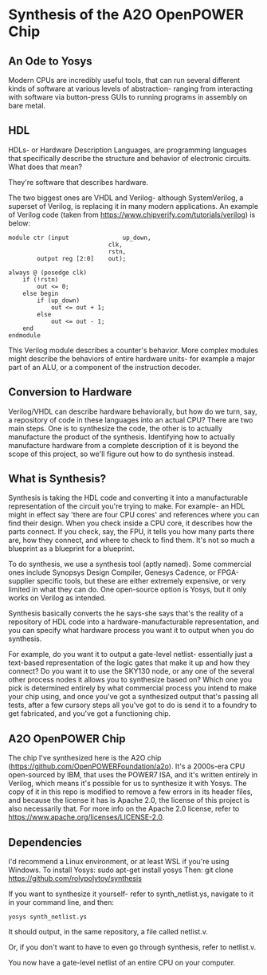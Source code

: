 # Synthesis of the A2O OpenPOWER Chip
## An Ode to Yosys

Modern CPUs are incredibly useful tools, that can run several different kinds of software at various levels of abstraction- ranging from interacting with software via button-press GUIs to running programs in assembly on bare metal. 

## HDL
HDLs- or Hardware Description Languages, are programming languages that specifically describe the structure and behavior of electronic circuits. What does that mean?

They're software that describes hardware.

The two biggest ones are VHDL and Verilog- although SystemVerilog, a superset of Verilog, is replacing it in many modern applications. An example of Verilog code (taken from https://www.chipverify.com/tutorials/verilog) is below:


    module ctr (input  				up_down,
								clk,
								rstn,
            output reg [2:0] 	out);

	always @ (posedge clk)
		if (!rstn)
			out <= 0;
		else begin
			if (up_down)
				out <= out + 1;
			else
				out <= out - 1;
		end
    endmodule

This Verilog module describes a counter's behavior. More complex modules might describe the behaviors of entire hardware units- for example a major part of an ALU, or a component of the instruction decoder. 

## Conversion to Hardware
Verilog/VHDL can describe hardware behaviorally, but how do we turn, say, a repository of code in these languages into an actual CPU?
There are two main steps. One is to synthesize the code, the other is to actually manufacture the product of the synthesis.
Identifying how to actually manufacture hardware from a complete description of it is beyond the scope of this project, so we'll figure out how to do synthesis instead.

## What is Synthesis?
Synthesis is taking the HDL code and converting it into a manufacturable representation of the circuit you're trying to make.
For example- an HDL might in effect say 'there are four CPU cores' and references where you can find their design. When you check inside a CPU core, it describes how the parts connect. If you check, say, the FPU, it tells you how many parts there are, how they connect, and where to check to find them. It's not so much a blueprint as a blueprint for a blueprint. 

To do synthesis, we use a synthesis tool (aptly named). Some commercial ones include Synopsys Design Compiler, Genesys Cadence, or FPGA-supplier specific tools, but these are either extremely expensive, or very limited in what they can do. One open-source option is Yosys, but it only works on Verilog as intended.

Synthesis basically converts the he says-she says that's the reality of a repository of HDL code into a hardware-manufacturable representation, and you can specify what hardware process you want it to output when you do synthesis. 

For example, do you want it to output a gate-level netlist- essentially just a text-based representation of the logic gates that make it up and how they connect? Do you want it to use the SKY130 node, or any one of the several other process nodes it allows you to synthesize based on? Which one you pick is determined entirely by what commercial process you intend to make your chip using, and once you've got a synthesized output that's passing all tests, after a few cursory steps all you've got to do is send it to a foundry to get fabricated, and you've got a functioning chip.

## A2O OpenPOWER Chip
The chip I've synthesized here is the A2O chip (https://github.com/OpenPOWERFoundation/a2o).  It's a 2000s-era CPU open-sourced by IBM, that uses the POWER7 ISA, and it's written entirely in Verilog, which means it's possible for us to synthesize it with Yosys. The copy of it in this repo is modified to remove a few errors in its header files, and because the license it has is Apache 2.0, the license of this project is also necessarily that. For more info on the Apache 2.0 license, refer to https://www.apache.org/licenses/LICENSE-2.0.

## Dependencies
I'd recommend a Linux environment, or at least WSL if you're using Windows.
To install Yosys:
	sudo apt-get install yosys
Then:
	git clone https://github.com/rolypolytoy/synthesis

If you want to synthesize it yourself- refer to synth_netlist.ys, navigate to it in your command line, and then:

	yosys synth_netlist.ys

It should output, in the same repository, a file called netlist.v.


Or, if you don't want to have to even go through synthesis, refer to netlist.v.

You now have a gate-level netlist of an entire CPU on your computer. 
